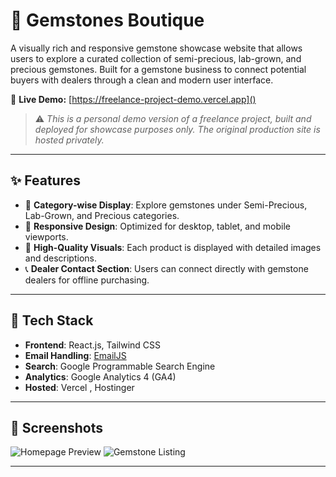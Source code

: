 # 💎 Gemstones Boutique

A visually rich and responsive gemstone showcase website that allows users to explore a curated collection of semi-precious, lab-grown, and precious gemstones. Built for a gemstone business to connect potential buyers with dealers through a clean and modern user interface.

🔗 **Live Demo:** [https://freelance-project-demo.vercel.app]()  
> ⚠️ _This is a personal demo version of a freelance project, built and deployed for showcase purposes only. The original production site is hosted privately._

---

## ✨ Features

- 🪷 **Category-wise Display**: Explore gemstones under Semi-Precious, Lab-Grown, and Precious categories.
- 📱 **Responsive Design**: Optimized for desktop, tablet, and mobile viewports.
- 📸 **High-Quality Visuals**: Each product is displayed with detailed images and descriptions.
- 📞 **Dealer Contact Section**: Users can connect directly with gemstone dealers for offline purchasing.

---

## 🔧 Tech Stack

- **Frontend**: React.js, Tailwind CSS
- **Email Handling**: [EmailJS](https://www.emailjs.com/)
- **Search**: Google Programmable Search Engine
- **Analytics**: Google Analytics 4 (GA4)
- **Hosted**: Vercel , Hostinger

---

## 📸 Screenshots

<!-- Add screenshots to your repo and link them here -->
![Homepage Preview](./readme/home.png)
![Gemstone Listing](./readme/about.png)

---
